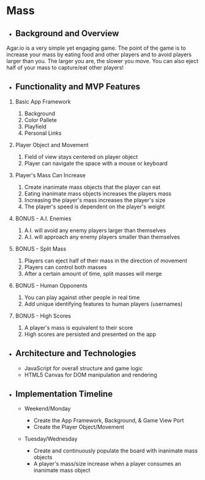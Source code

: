 # Mass
* ## Background and Overview

Agar.io is a very simple yet engaging game. The point of the game is to increase your mass by eating food and other players and to avoid players larger than you. The larger you are, the slower you move. You can also eject half of your mass to capture/eat other players!

* ## Functionality and MVP Features
1. Basic App Framework
   1. Background
   2. Color Pallete
   3. Playfield
   4. Personal Links

2. Player Object and Movement
   1. Field of view stays centered on player object
   2. Player can navigate the space with a mouse or keyboard

3. Player's Mass Can Increase
   1. Create inanimate mass objects that the player can eat
   2. Eating inanimate mass objects increases the players mass
   3. Increasing the player's mass increases the player's size
   4. The player's speed is dependent on the player's weight

4) BONUS - A.I. Enemies 
   1. A.I. will avoid any enemy players larger than themselves
   2. A.I. will approach any enemy players smaller than themselves

5) BONUS - Split Mass
   1. Players can eject half of their mass in the direction of movement
   2. Players can control both masses
   3. After a certain amount of time, split masses will merge

6) BONUS - Human Opponents
   1. You can play against other people in real time
   2. Add unique identifying features to human players (usernames)
   
7) BONUS - High Scores
   1. A player's mass is equivalent to their score
   2. High scores are persisted and presented on the app

* ## Architecture and Technologies
  * JavaScript for overall structure and game logic
  * HTML5 Canvas for DOM manipulation and rendering

* ## Implementation Timeline
  * Weekend/Monday
    * Create the App Framework, Background, & Game View Port 
    * Create the Player Object/Movement

  * Tuesday/Wednesday
    * Create and continuously populate the board with inanimate mass objects
    * A player's mass/size increase when a player consumes an inanimate mass object

 